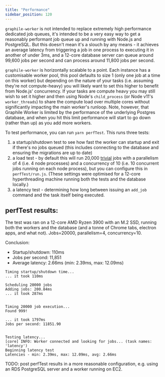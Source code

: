 ```yaml
---
title: "Performance"
sidebar_position: 120
---
```


`graphile-worker` is not intended to replace extremely high performance
dedicated job queues, it's intended to be a very easy way to get a reasonably
performant job queue up and running with Node.js and PostgreSQL. But this
doesn't mean it's a slouch by any means - it achieves an average latency from
triggering a job in one process to executing it in another of under 3ms, and a
12-core database server can queue around 99,600 jobs per second and can process
around 11,800 jobs per second.

`graphile-worker` is horizontally scalable to a point. Each instance has a
customisable worker pool, this pool defaults to size 1 (only one job at a time
on this worker) but depending on the nature of your tasks (i.e. assuming they're
not compute-heavy) you will likely want to set this higher to benefit from
Node.js' concurrency. If your tasks are compute heavy you may still wish to set
it higher and then using Node's `child_process` (or Node v11's `worker_threads`)
to share the compute load over multiple cores without significantly impacting
the main worker's runloop. Note, however, that Graphile Worker is limited by the
performance of the underlying Postgres database, and when you hit this limit
performance will start to go down (rather than up) as you add more workers.

To test performance, you can run `yarn perfTest`. This runs three tests:

1. a startup/shutdown test to see how fast the worker can startup and exit if
   there's no jobs queued (this includes connecting to the database and ensuring
   the migrations are up to date)
2. a load test - by default this will run 20,000
   [trivial](https://github.com/graphile/worker/blob/main/perfTest/tasks/log_if_999.js)
   jobs with a parallelism of 4 (i.e. 4 node processes) and a concurrency of 10
   (i.e. 10 concurrent jobs running on each node process), but you can configure
   this in `perfTest/run.js`. (These settings were optimised for a 12-core
   hyperthreading machine running both the tests and the database locally.)
3. a latency test - determining how long between issuing an `add_job` command
   and the task itself being executed.

## perfTest results:

The test was ran on a 12-core AMD Ryzen 3900 with an M.2 SSD, running both the
workers and the database (and a tonne of Chrome tabs, electron apps, and what
not). Jobs=20000, parallelism=4, concurrency=10.

Conclusion:

- Startup/shutdown: 110ms
- Jobs per second: 11,851
- Average latency: 2.66ms (min: 2.39ms, max: 12.09ms)

```
Timing startup/shutdown time...
... it took 110ms

Scheduling 20000 jobs
Adding jobs: 200.84ms
... it took 287ms


Timing 20000 job execution...
Found 999!

... it took 1797ms
Jobs per second: 11851.90


Testing latency...
[core] INFO: Worker connected and looking for jobs... (task names: 'latency')
Beginning latency test
Latencies - min: 2.39ms, max: 12.09ms, avg: 2.66ms
```

TODO: post perfTest results in a more reasonable configuration, e.g. using an
RDS PostgreSQL server and a worker running on EC2.
